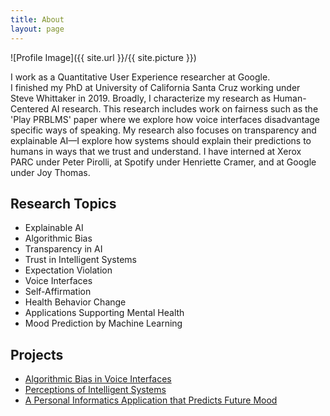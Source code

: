 ```yaml
---
title: About
layout: page
---
```

![Profile Image]({{ site.url }}/{{ site.picture }})

<p>I work as a Quantitative User Experience researcher at Google.
<br>
I finished my PhD at University of California Santa Cruz working under Steve Whittaker in 2019. Broadly, I characterize my research as Human-Centered AI research. This research includes work on fairness such as the 'Play PRBLMS' paper where we explore how voice interfaces disadvantage specific ways of speaking. My research also focuses on transparency and explainable AI—I explore how systems should explain their predictions to humans in ways that we trust and understand.  I have interned at Xerox PARC under Peter Pirolli, at Spotify under Henriette Cramer, and at Google under Joy Thomas.
</p>

<h2>Research Topics</h2>

<ul class="skill-list">
	<li>Explainable AI</li>
	<li>Algorithmic Bias</li>
	<li>Transparency in AI</li>
	<li>Trust in Intelligent Systems</li>
	<li>Expectation Violation</li>
	<li>Voice Interfaces</li>
	<li>Self-Affirmation</li>
	<li>Health Behavior Change</li>
	<li>Applications Supporting Mental Health</li>
	<li>Mood Prediction by Machine Learning</li>
</ul>

<h2>Projects</h2>

<ul>
	<li><a href="/algobias/">Algorithmic Bias in Voice Interfaces</a></li>
	<li><a href="/emeter/">Perceptions of Intelligent Systems</a></li>
	<li><a href="/emotical/">A Personal Informatics Application that Predicts Future Mood</a></li>
</ul>
